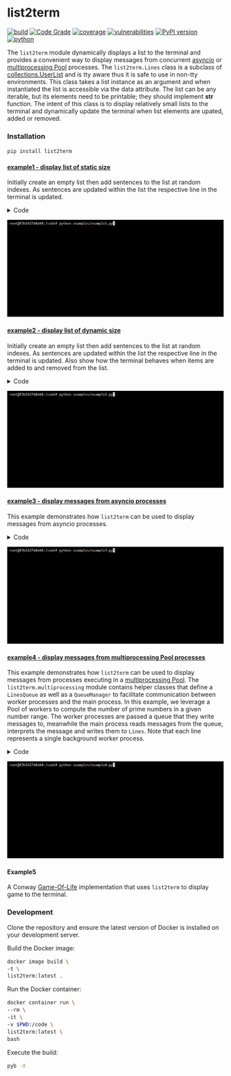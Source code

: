 # list2term
[![build](https://github.com/soda480/list2term/actions/workflows/main.yml/badge.svg?branch=main)](https://github.com/soda480/list2term/actions/workflows/main.yml)
[![Code Grade](https://api.codiga.io/project/34678/status/svg)](https://app.codiga.io/hub/project/34678/list2term)
[![coverage](https://img.shields.io/badge/coverage-95%25-brightgreen)](https://pybuilder.io/)
[![vulnerabilities](https://img.shields.io/badge/vulnerabilities-None-brightgreen)](https://pypi.org/project/bandit/)
[![PyPI version](https://badge.fury.io/py/list2term.svg)](https://badge.fury.io/py/list2term)
[![python](https://img.shields.io/badge/python-3.7%20%7C%203.8%20%7C%203.9%20%7C%203.10-teal)](https://www.python.org/downloads/)

The `list2term` module dynamically displays a list to the terminal and provides a convenient way to display messages from concurrent [asyncio](https://docs.python.org/3/library/asyncio.html) or [multiprocessing Pool](https://docs.python.org/3/library/multiprocessing.html#multiprocessing.pool.Pool) processes. The `list2term.Lines` class is a subclass of [collections.UserList](https://docs.python.org/3/library/collections.html#collections.UserList) and is tty aware thus it is safe to use in non-tty environments. This class takes a list instance as an argument and when instantiated the list is accessible via the data attribute. The list can be any iterable, but its elements need to be printable; they should implement __str__ function. The intent of this class is to display relatively small lists to the terminal and dynamically update the terminal when list elements are upated, added or removed.

### Installation
```bash
pip install list2term
```

#### [example1 - display list of static size](https://github.com/soda480/list2term/blob/main/examples/example1.py)

Initially create an empty list then add sentences to the list at random indexes. As sentences are updated within the list the respective line in the terminal is updated.

<details><summary>Code</summary>

```Python
import time
import random
from faker import Faker
from list2term import Lines

def main():
    print('Generating random sentences...')
    docgen = Faker()
    with Lines(size=15, show_x_axis=True, max_chars=100) as lines:
        for _ in range(200):
            index = random.randint(0, len(lines) - 1)
            lines[index] = docgen.sentence()
            time.sleep(.05)

if __name__ == '__main__':
    main()
```

</details>

![example1](https://raw.githubusercontent.com/soda480/list2term/main/docs/images/example1.gif)

#### [example2 - display list of dynamic size](https://github.com/soda480/list2term/blob/main/examples/example2.py)

Initially create an empty list then add sentences to the list at random indexes. As sentences are updated within the list the respective line in the terminal is updated. Also show how the terminal behaves when items are added to and removed from the list.

<details><summary>Code</summary>

```Python
import time
import random
from faker import Faker
from list2term import Lines

def main():
    print('Generating random sentences...')
    docgen = Faker()
    with Lines(data=[''] * 10, max_chars=100) as lines:
        for _ in range(100):
            index = random.randint(0, len(lines) - 1)
            lines[index] = docgen.sentence()
        for _ in range(100):
            update = ['update'] * 18
            append = ['append'] * 18
            pop = ['pop'] * 14
            clear = ['clear']
            choice = random.choice(append + pop + clear + update)
            if choice == 'pop':
                if len(lines) > 0:
                    index = random.randint(0, len(lines) - 1)
                    lines.pop(index)
            elif choice == 'append':
                lines.append(docgen.sentence())
            elif choice == 'update':
                if len(lines) > 0:
                    index = random.randint(0, len(lines) - 1)
                    lines[index] = docgen.sentence()
            else:
                if len(lines) > 0:
                    lines.pop()
                if len(lines) > 0:
                    lines.pop()
            time.sleep(.1)

if __name__ == '__main__':
    main()
```

</details>

![example2](https://raw.githubusercontent.com/soda480/list2term/main/docs/images/example2.gif)

#### [example3 - display messages from asyncio processes](https://github.com/soda480/pypbars/blob/main/examples/example3.py)

This example demonstrates how `list2term` can be used to display messages from asyncio processes.

<details><summary>Code</summary>

```Python
import asyncio
import random
import uuid
from faker import Faker
from list2term import Lines

async def do_work(worker, logger=None):
    logger.write(f'{worker}->worker is {worker}')
    total = random.randint(10, 65)
    logger.write(f'{worker}->{worker}processing total of {total} items')
    for _ in range(total):
        # mimic an IO-bound process
        await asyncio.sleep(random.choice([.05, .1, .15]))
        logger.write(f'{worker}->processed {Faker().name()}')
    return total

async def run(workers):
    with Lines(lookup=workers, use_color=True) as logger:
        doers = (do_work(worker, logger=logger) for worker in workers)
        return await asyncio.gather(*doers)

def main():
    workers = [Faker().user_name() for _ in range(12)]
    print(f'Total of {len(workers)} workers working concurrently')
    results = asyncio.run(run(workers))
    print(f'The {len(workers)} workers processed a total of {sum(results)} items')

if __name__ == '__main__':
    main()
```

</details>

![example3](https://raw.githubusercontent.com/soda480/list2term/main/docs/images/example3.gif)


#### [example4 - display messages from multiprocessing Pool processes](https://github.com/soda480/list2term/blob/main/examples/example4.py)

This example demonstrates how `list2term` can be used to display messages from processes executing in a [multiprocessing Pool](https://docs.python.org/3/library/multiprocessing.html#using-a-pool-of-workers). The `list2term.multiprocessing` module contains helper classes that define a `LinesQueue` as well as a `QueueManager` to facilitate communication between worker processes and the main process. In this example, we leverage a Pool of workers to compute the number of prime numbers in a given number range. The worker processes are passed a queue that they write messages to, meanwhile the main process reads messages from the queue, interprets the message and writes them to `Lines`. Note that each line represents a single background worker process.

<details><summary>Code</summary>

```Python
import time
from multiprocessing import Pool
from multiprocessing import get_context
from multiprocessing import cpu_count
from queue import Empty
from list2term.multiprocessing import LinesQueue
from list2term.multiprocessing import QueueManager
from list2term import Lines

CONCURRENCY = cpu_count()

def is_prime(num):
    if num == 1:
        return False
    for i in range(2, num):
        if (num % i) == 0:
            return False
    else:
        return True

def count_primes(start, stop, logger):
    workerid = f'{start}:{stop}'
    logger.write(f'{workerid}->processing total of {stop - start} items')
    primes = 0
    for number in range(start, stop):
        if is_prime(number):
            primes += 1
            logger.write(f'{workerid}->{workerid} {number} is prime')
    logger.write(f'{workerid}->{workerid} processing complete')
    return primes

def main(number):
    step = int(number / CONCURRENCY)
    QueueManager.register('LinesQueue', LinesQueue)
    with QueueManager() as manager:
        queue = manager.LinesQueue(ctx=get_context())
        with Pool(CONCURRENCY) as pool:
            process_data = [(index, index + step, queue) for index in range(0, number, step)]
            results = pool.starmap_async(count_primes, process_data)
            lookup = [f'{data[0]}:{data[1]}' for data in process_data]
            with Lines(lookup=lookup, use_color=True) as lines:
                while True:
                    try:
                        lines.write(queue.get(timeout=.1))
                    except Empty:
                        if results.ready():
                            break
    return sum(results.get())

if __name__ == '__main__':
    start = time.perf_counter()
    number = 100_000
    result = main(number)
    stop = time.perf_counter()
    print(f"Finished in {round(stop - start, 2)} seconds\nTotal number of primes between 0-{number}: {result}")
```

</details>

![example4](https://raw.githubusercontent.com/soda480/list2term/main/docs/images/example4.gif)


#### Example5

A Conway [Game-Of-Life](https://github.com/soda480/game-of-life) implementation that uses `list2term` to display game to the terminal.


### Development

Clone the repository and ensure the latest version of Docker is installed on your development server.

Build the Docker image:
```sh
docker image build \
-t \
list2term:latest .
```

Run the Docker container:
```sh
docker container run \
--rm \
-it \
-v $PWD:/code \
list2term:latest \
bash
```

Execute the build:
```sh
pyb -X
```
